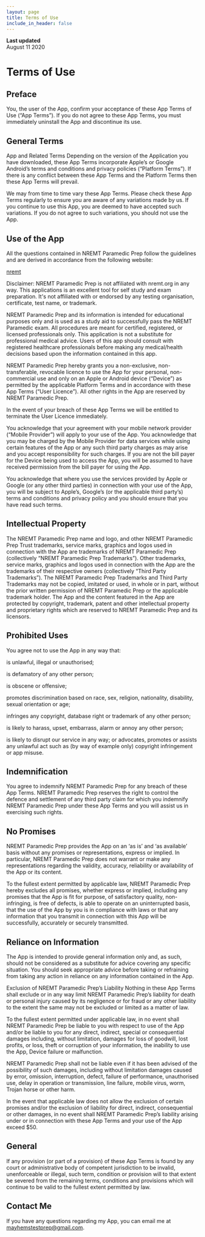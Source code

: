 ```yaml
---
layout: page
title: Terms of Use 
include_in_header: false
---
```


**Last updated**  
August 11 2020

# Terms of Use

## Preface

You, the user of the App, confirm your acceptance of these App Terms of Use (“App Terms”). If you do not agree to these App Terms, you must immediately uninstall the App and discontinue its use.

## General Terms

App and Related Terms
Depending on the version of the Application you have downloaded, these App Terms incorporate Apple’s or Google Android’s terms and conditions and privacy policies (“Platform Terms”). If there is any conflict between these App Terms and the Platform Terms then these App Terms will prevail.

We may from time to time vary these App Terms. Please check these App Terms regularly to ensure you are aware of any variations made by us. If you continue to use this App, you are deemed to have accepted such variations. If you do not agree to such variations, you should not use the App.

##  Use of the App

All the questions contained in NREMT Paramedic Prep follow the guidelines and are derived in accordance from the following website: 

[nremt](https://www.nremt.org)

Disclaimer: 
NREMT Paramedic Prep is not affiliated with nremt.org in any way. This applications is an excellent tool for self study and exam preparation. It's not affiliated with or endorsed by any testing organisation, certificate, test name, or trademark. 

NREMT Paramedic Prep and its information is intended for educational purposes only and is used as a study aid to successfully pass the NREMT Paramedic exam. All procedures are meant for certified, registered, or licensed professionals only. This application is not a substitute for professional medical advice. Users of this app should consult with registered healthcare professionals before making any medical/health decisions based upon the information contained in this app.

NREMT Paramedic Prep hereby grants you a non-exclusive, non-transferable, revocable licence to use the App for your personal, non-commercial use and only on an Apple or Android device (“Device”) as permitted by the applicable Platform Terms and in accordance with these App Terms (“User Licence”). All other rights in the App are reserved by NREMT Paramedic Prep.

In the event of your breach of these App Terms we will be entitled to terminate the User Licence immediately.

You acknowledge that your agreement with your mobile network provider (“Mobile Provider”) will apply to your use of the App. You acknowledge that you may be charged by the Mobile Provider for data services while using certain features of the App or any such third party charges as may arise and you accept responsibility for such charges. If you are not the bill payer for the Device being used to access the App, you will be assumed to have received permission from the bill payer for using the App.

You acknowledge that where you use the services provided by Apple or Google (or any other third parties) in connection with your use of the App, you will be subject to Apple’s, Google’s (or the applicable third party’s) terms and conditions and privacy policy and you should ensure that you have read such terms.

## Intellectual Property

The NREMT Paramedic Prep name and logo, and other NREMT Paramedic Prep Trust trademarks, service marks, graphics and logos used in connection with the App are trademarks of NREMT Paramedic Prep (collectively “NREMT Paramedic Prep Trademarks”). Other trademarks, service marks, graphics and logos used in connection with the App are the trademarks of their respective owners (collectively “Third Party Trademarks”). The NREMT Paramedic Prep Trademarks and Third Party Trademarks may not be copied, imitated or used, in whole or in part, without the prior written permission of NREMT Paramedic Prep or the applicable trademark holder. The App and the content featured in the App are protected by copyright, trademark, patent and other intellectual property and proprietary rights which are reserved to NREMT Paramedic Prep and its licensors.

## Prohibited Uses

You agree not to use the App in any way that:

is unlawful, illegal or unauthorised;

is defamatory of any other person;

is obscene or offensive;

promotes discrimination based on race, sex, religion, nationality, disability, sexual orientation or age;

infringes any copyright, database right or trademark of any other person;

is likely to harass, upset, embarrass, alarm or annoy any other person;

is likely to disrupt our service in any way; or advocates, promotes or assists any unlawful act such as (by way of example only) copyright infringement or app misuse.

## Indemnification

You agree to indemnify NREMT Paramedic Prep for any breach of these App Terms. NREMT Paramedic Prep reserves the right to control the defence and settlement of any third party claim for which you indemnify NREMT Paramedic Prep under these App Terms and you will assist us in exercising such rights.

## No Promises

NREMT Paramedic Prep provides the App on an ‘as is’ and ‘as available’ basis without any promises or representations, express or implied. In particular, NREMT Paramedic Prep does not warrant or make any representations regarding the validity, accuracy, reliability or availability of the App or its content.

To the fullest extent permitted by applicable law, NREMT Paramedic Prep hereby excludes all promises, whether express or implied, including any promises that the App is fit for purpose, of satisfactory quality, non-infringing, is free of defects, is able to operate on an uninterrupted basis, that the use of the App by you is in compliance with laws or that any information that you transmit in connection with this App will be successfully, accurately or securely transmitted.

## Reliance on Information

The App is intended to provide general information only and, as such, should not be considered as a substitute for advice covering any specific situation. You should seek appropriate advice before taking or refraining from taking any action in reliance on any information contained in the App.

Exclusion of NREMT Paramedic Prep’s Liability Nothing in these App Terms shall exclude or in any way limit NREMT Paramedic Prep’s liability for death or personal injury caused by its negligence or for fraud or any other liability to the extent the same may not be excluded or limited as a matter of law.

To the fullest extent permitted under applicable law, in no event shall NREMT Paramedic Prep be liable to you with respect to use of the App and/or be liable to you for any direct, indirect, special or consequential damages including, without limitation, damages for loss of goodwill, lost profits, or loss, theft or corruption of your information, the inability to use the App, Device failure or malfunction.

NREMT Paramedic Prep shall not be liable even if it has been advised of the possibility of such damages, including without limitation damages caused by error, omission, interruption, defect, failure of performance, unauthorised use, delay in operation or transmission, line failure, mobile virus, worm, Trojan horse or other harm.

In the event that applicable law does not allow the exclusion of certain promises and/or the exclusion of liability for direct, indirect, consequential or other damages, in no event shall NREMT Paramedic Prep’s liability arising under or in connection with these App Terms and your use of the App exceed $50.

## General

If any provision (or part of a provision) of these App Terms is found by any court or administrative body of competent jurisdiction to be invalid, unenforceable or illegal, such term, condition or provision will to that extent be severed from the remaining terms, conditions and provisions which will continue to be valid to the fullest extent permitted by law.

## Contact Me

If you have any questions regarding my App, you can email me at mayhemstestprep@gmail.com.
